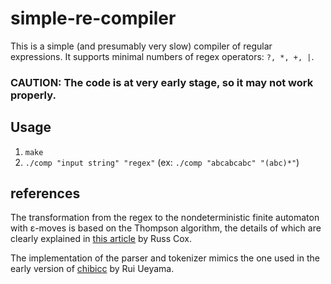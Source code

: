 # simple-re-compiler

This is a simple (and presumably very slow) compiler of regular expressions. It supports minimal numbers of regex operators: ```?, *, +, |```.

### CAUTION: The code is at very early stage, so it may not work properly.

## Usage
1. ```make```
2. ```./comp "input string" "regex"``` (ex: ```./comp "abcabcabc" "(abc)*"```)

## references
The transformation from the regex to the nondeterministic finite automaton with ε-moves is based on the Thompson algorithm, the details of which are clearly explained in [this article](https://swtch.com/~rsc/regexp/regexp1.html) by Russ Cox.

The implementation of the parser and tokenizer mimics the one used in the early version of [chibicc](https://github.com/rui314/chibicc) by Rui Ueyama.
